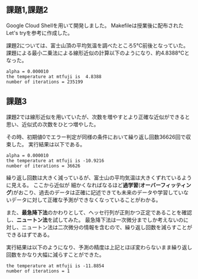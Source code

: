 ## 課題1,課題2
Google Cloud Shellを用いて開発しました。
Makefileは授業後に配布されたLet's tryを参考に作成した。

課題2については、富士山頂の平均気温を調べたところ5℃前後となっていた。
課題による最小二乗法による線形近似の計算以下のようになり、約4.8388℃となった。

```
alpha = 0.000010
the temperature at mtfuji is  4.8388
number of iterations = 235199
```

## 課題3
課題2では線形近似を用いていたが、次数を増やすとより正確な近似ができると思い、近似式の次数をひとつ増やした。

その時、初期値0でエラー判定が同様の条件において繰り返し回数36626回で収束した。
実行結果は以下である。
```
alpha = 0.000010
the temperature at mtfuji is -10.9216
number of iterations = 36626
```

繰り返し回数は大きく減っているが、富士山の平均気温は大きくずれているように見える。
ここから近似が
細かくなればなるほど**過学習**(**オーバーフィッティング**)がおこり、過去のデータは正確に記述できても未来のデータや学習していないデータに対して正確な予測ができなくなっていることがわかる。

また、**最急降下法**のかわりとして、ヘッセ行列が正則かつ正定であることを確認し、**ニュートン法**を試してみた。
最急降下法は一次微分までしか考えないのに対し、ニュートン法は二次微分の情報を含むので、繰り返し回数を減らすことができるはずである。

実行結果は以下のようになり、予測の精度は上記とほぼ変わらないまま繰り返し回数をかなり大幅に減らすことができた。

```
the temperature at mtfuji is -11.8854
number of iterations = 1
```


